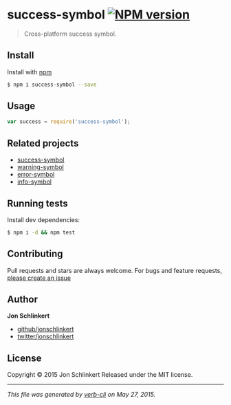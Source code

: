 # success-symbol [![NPM version](https://badge.fury.io/js/success-symbol.svg)](http://badge.fury.io/js/success-symbol)

> Cross-platform success symbol.

## Install

Install with [npm](https://www.npmjs.com/)

```sh
$ npm i success-symbol --save
```

## Usage

```js
var success = require('success-symbol');
```

## Related projects

* [success-symbol](https://github.com/jonschlinkert/success-symbol)
* [warning-symbol](https://github.com/jonschlinkert/warning-symbol)
* [error-symbol](https://github.com/jonschlinkert/error-symbol)
* [info-symbol](https://github.com/jonschlinkert/info-symbol)

## Running tests

Install dev dependencies:

```sh
$ npm i -d && npm test
```

## Contributing

Pull requests and stars are always welcome. For bugs and feature requests, [please create an issue](https://github.com/jonschlinkert/success-symbol/issues/new)

## Author

**Jon Schlinkert**

+ [github/jonschlinkert](https://github.com/jonschlinkert)
+ [twitter/jonschlinkert](http://twitter.com/jonschlinkert)

## License

Copyright © 2015 Jon Schlinkert
Released under the MIT license.

***

_This file was generated by [verb-cli](https://github.com/assemble/verb-cli) on May 27, 2015._
